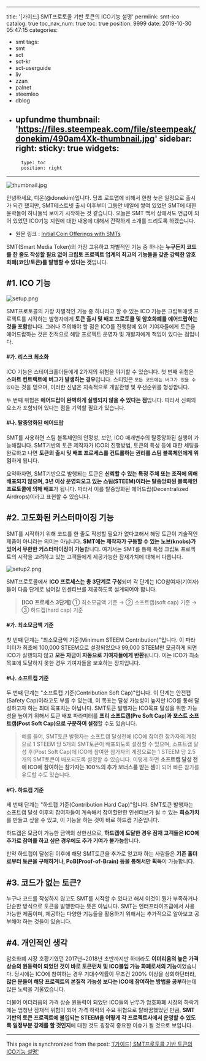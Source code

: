 
---
title: '[가이드] SMT프로토콜 기반 토큰의 ICO기능 설명'
permlink: smt-ico
catalog: true
toc_nav_num: true
toc: true
position: 9999
date: 2019-10-30 05:47:15
categories:
- smt
tags:
- smt
- sct
- sct-kr
- sct-userguide
- liv
- zzan
- palnet
- steemleo
- dblog
- upfundme
thumbnail: 'https://files.steempeak.com/file/steempeak/donekim/490am4Xk-thumbnail.jpg'
sidebar:
    right:
        sticky: true
widgets:
    -
        type: toc
        position: right
---


![thumbnail.jpg](https://files.steempeak.com/file/steempeak/donekim/490am4Xk-thumbnail.jpg)

안녕하세요, 디온(@donekim)입니다. 당초 로드맵에 비해서 한참 늦은 일정으로 출시가 되긴 했지만, SMT테스트넷 출시 이후부터 그동안 베일에 쌓여 있었던 SMT에 대한 윤곽들이 하나둘씩 보이기 시작하는 것 같습니다. 오늘은 SMT 백서 상에서도 언급이 되어 있었던 ICO기능 지원에 대한 내용에 대해서 간략하게 소개를 드리도록 하겠습니다.

- 원문 링크 : [Initial Coin Offerings with SMTs](https://steemit.com/smt/@steemitblog/initial-coin-offerings-with-smts)

SMT(Smart Media Token)의 가장 고유하고 차별적인 기능 중 하나는 **누구든지 코드를 한 줄도 작성할 필요 없이 크립토 프로젝트 업계의 최고의 기능들을 갖춘 강력한 암호화폐(코인/토큰)를 발행할 수 있다는 것**입니다. 

## #1. ICO 기능

![setup.png](https://files.steempeak.com/file/steempeak/donekim/zmODa24k-setup.png)

SMT프로토콜의 가장 차별적인 기능 중 하나라고 할 수 있는 ICO 기능은 크립토애셋 프로젝트를 시작하는 발행자에게 **토큰 출시 및 배포 프로토콜 및 암호화폐를 에어드랍하는 것을 포함**합니다. 그러나 주의해야 할 점은 ICO를 진행함에 있어 기여자들에게  토큰을 에어드랍하는 것은 전적으로 해당 프로젝트 운영자 및 개발자에게 책임이 있다는 점입니다.

#### #가. 리스크 최소화

ICO 기능은 스테이크홀더들에게 2가지의 위험을 야기할 수 있습니다. 첫 번째 위험은 **스마트 컨트랙트에 버그가 발생하는 경우**입니다. 스티밋은 `모든 코드에는 버그가 있을 수 있다`는 것을 믿으며, 이러한 신념은 지속적으로 개발관행 및 우선순위를 형성합니다. 

두 번째 위험은 **에어드랍이 완벽하게 실행되지 않을 수 있다는 점**입니다. 따라서 신뢰의 요소가 포함되어 있다는 점을 기억할 필요가 있습니다.

#### #나. 탈중앙화된 에어드랍

SMT를 사용하면 스팀 블록체인의 안정성, 보안, ICO 매개변수의 탈중앙화된 실행이 가능해집니다. SMT기반의 토큰 제작자가 ICO의 진행방법, 토큰의 특성 등에 대한 세팅을 완료하고 나면 **토큰의 출시 및 배포 프로세스를 컨트롤하는 권리를 스팀 블록체인에게 위임**하게 됩니다.

요약하자면, SMT기반으로 발행되는 토큰은 **신뢰할 수 있는 특정 주체 또는 조직에 의해 배포되지 않으며, 3년 이상 운영되오고 있는 스팀(STEEM)이라는 탈중앙화된 블록체인 프로토콜에 의해 배포**가 됩니다. 따라서 이를 탈중앙화된 에어드랍(Decentralized Airdrops)이라고 표현할 수 있습니다.

## #2. 고도화된 커스터마이징 기능

SMT를 시작하기 위해 코드를 한 줄도 작성할 필요가 없다고해서 해당 토큰이 기술적인 제품이 아니라는 의미는 아닙니다. **SMT에는 제작자가 구동할 수 있는 노브(knobs)가 있어서 무한한 커스터마이징이 가능**합니다. 여기서는 SMT를 통해 특정 크립토 프로젝트의 시작을 고려하고 있는 고객들에게 제공가능한 잠재가치에 대해서 다룹니다.

![setup2.png](https://files.steempeak.com/file/steempeak/donekim/vgxXQFLM-setup2.png)



SMT프로토콜에서 **ICO 프로세스는 총 3단계로 구성**되며 각 단계는 ICO참여자(기여자)들이 다음 단계로 넘어갈 인센티브를 제공하도록 설계되어야 합니다. 

> **[ICO 프로세스 3단계]**
> ① 최소모금액 기준 → ② 소프트캡(soft cap) 기준 → ③ 하드캡(hard cap) 기준

#### #가. 최소모금액 기준

첫 번째 단계는 "최소모금액 기준(Minimum STEEM Contribution)"입니다. 이 파라미터가 최초에 100,000 STEEM으로 설정되었으나 99,000 STEEM만 모금하게 되면 ICO가 실행되지 않고 **모든 자금이 자동으로 기여자들에게 반환**됩니다. 이는 ICO가 최소 목표에 도달하지 못한 경우 기여자들을 보호하는 장치입니다.

#### #나. 소프트캡 기준

두 번째 단계는 "소프트캡 기준(Contribution Soft Cap)"입니다. 이 단계는 안전캡(Safety Cap)이라고도 부를 수 있는데, 이 목표는 달성 가능성이 높지만 ICO를 통해 달성하고자 하는 최대 목표치는 아닙니다. SMT토큰 발행자는 ICO목표 달성을 위한 가능성을 높이기 위해서 토큰 배포 파라미터를 **프리 소프트캡(Pre Soft Cap)과 포스트 소프트캡(Post Soft Cap)으로 구분하여 설정**할 수도 있습니다. 

> 예를 들어, SMT토큰 발행자는 소프트캡 달성전에 ICO에 참여한 참가자의 계정으로 1 STEEM 당 5개의 SMT토큰이 배포되도록 설정할 수 있으며, 소프트캡 달성 후(Post Soft Cap)에 ICO에 참여한 참가자의 계정으로는 1 STEEM 당 2.5개의 SMT토큰이 배포되도록 설정할 수 있습니다. 이렇게 하면 **소프트캡 달성 전에 ICO에 참여하는 참가자는 100%의 추가 보너스를 받는 셈**이 되어 빠른 참가를 유도할 수도 있습니다.

#### #다. 하드캡 기준

세 번째 단계는 "하드캡 기준(Contribution Hard Cap)"입니다. SMT토큰 발행자는 소프트캡 달성 이후의 참여자들이 계속해서 참여할만한 인센티브가 될 수 있는 **희소가치**를 만들고 싶을 수 있고, 이 기능을 하는 것이 바로 하드캡 기준입니다. 

하드캡은 모금이 가능한 금액의 상한선으로, **하드캡에 도달한 경우 잠재 고객들은 ICO에 추가로 참여를 하고 싶은 경우에도 추가 기여가 불가능**합니다.  

만약 하드캡이 달성된 이후에 해당 SMT토큰을 추가로 얻고자 하는 사람들은 **기존 홀더로부터 토큰을 구매하거나, PoB(Proof-of-Brain) 등을 통해서만 획득**이 가능합니다. 

## #3. 코드가 없는 토큰?

누구나 코드를 작성하지 않고도 SMT를 시작할 수 있다고 해서 이것이 뭔가 부족하거나 단순한 방식으로 토큰을 발행한다는 뜻은 아닙니다. SMT는 엔터프라이즈급에서 사용가능한 제품이며, 제공하는 다양한 기능들을 활용하기 위해서는 추가적으로 알아보고 공부해야 하는 것들이 있습니다.

## #4. 개인적인 생각

암호화폐 시장 호황기였던 2017년~2018년 초반까지만 하더라도 **이더리움의 높은 가격 상승의 원동력이 되었던 것이 바로 토큰런처 및 ICO불입 가능 화폐로서의 기능**이었습니다. 당시에는 ICO에 참여하는 경우 기대수익률이 무조건 200% 이상을 상회하던터라, **많은 분들이 해당 프로젝트의 본질적 가능성 보다는 ICO에 참여하는 방법을 공부**하는데 많은 노력을 기울였습니다. 

더불어 이더리움의 가격 상승 원동력이 되었던 ICO들의 난무가 암호화폐 시장의 하락기에는 엄청난 잠재적 위험이 되어 가격 하락의 주요 위협으로 탈바꿈했었던 만큼, **SMT 기반의 토큰 프로젝트에 불입되는 STEEM을 어떻게 각 프로젝트사에서 운영할 수 있도록 일정부분 강제를 할 것인지**에 대한 것도 굉장히 중요한 이슈가 될 것으로 보입니다.

- - -

This page is synchronized from the post: ['[가이드] SMT프로토콜 기반 토큰의 ICO기능 설명'](https://steemit.com/@donekim/smt-ico)
